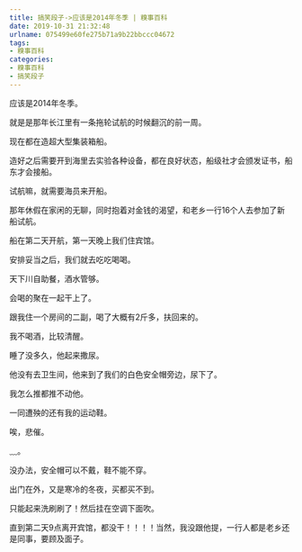 ```yaml
---
title: 搞笑段子->应该是2014年冬季 | 糗事百科
date: 2019-10-31 21:32:48
urlname: 075499e60fe275b71a9b22bbccc04672
tags: 
- 糗事百科
categories:
- 糗事百科
- 搞笑段子
---
```

应该是2014年冬季。

就是是那年长江里有一条拖轮试航的时候翻沉的前一周。

现在都在造超大型集装箱船。

造好之后需要开到海里去实验各种设备，都在良好状态，船级社才会颁发证书，船东才会接船。

试航嘛，就需要海员来开船。

那年休假在家闲的无聊，同时抱着对金钱的渴望，和老乡一行16个人去参加了新船试航。

船在第二天开航，第一天晚上我们住宾馆。

安排妥当之后，我们就去吃吃喝喝。

天下川自助餐，酒水管够。

会喝的聚在一起干上了。

跟我住一个房间的二副，喝了大概有2斤多，扶回来的。

我不喝酒，比较清醒。

睡了没多久，他起来撒尿。

他没有去卫生间，他来到了我们的白色安全帽旁边，尿下了。

我怎么推都推不动他。

一同遭殃的还有我的运动鞋。

唉，悲催。

﹏。

没办法，安全帽可以不戴，鞋不能不穿。

出门在外，又是寒冷的冬夜，买都买不到。

只能起来洗刷刷了！然后挂在空调下面吹。

直到第二天9点离开宾馆，都没干！！！！当然，我没跟他提，一行人都是老乡还是同事，要顾及面子。


